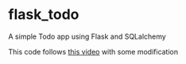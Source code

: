 # flask_todo
A simple Todo app using Flask and SQLalchemy

This code follows [this video](https://youtu.be/yKHJsLUENl0) with some modification
